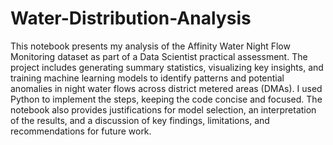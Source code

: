 # Water-Distribution-Analysis

This notebook presents my analysis of the Affinity Water Night Flow Monitoring dataset as part of a Data Scientist practical assessment. The project includes generating summary statistics, visualizing key insights, and training machine learning models to identify patterns and potential anomalies in night water flows across district metered areas (DMAs). I used Python to implement the steps, keeping the code concise and focused. The notebook also provides justifications for model selection, an interpretation of the results, and a discussion of key findings, limitations, and recommendations for future work.
